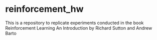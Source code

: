 # reinforcement_hw

This is a repository to replicate experiments conducted in the book Reinforcement Learning An Introduction by Richard Sutton and Andrew Barto